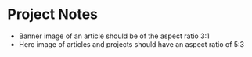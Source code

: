# Project Notes

- Banner image of an article should be of the aspect ratio 3:1
- Hero image of articles and projects should have an aspect ratio of 5:3

